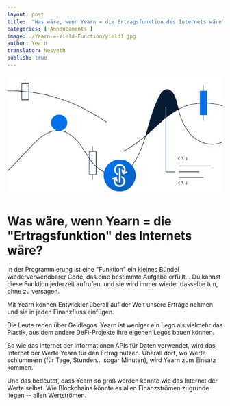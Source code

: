 ```yaml
---
layout: post
title:  "Was wäre, wenn Yearn = die Ertragsfunktion des Internets wäre?"
categories: [ Annoucements ]
image: ./Yearn-=-Yield-Function/yield1.jpg
author: Yearn
translator: Nesyeth
publish: true
---
```


![](yield1.jpg)

# Was wäre, wenn Yearn = die "Ertragsfunktion" des Internets wäre?

In der Programmierung ist eine "Funktion" ein kleines Bündel wiederverwendbarer Code, das eine bestimmte Aufgabe erfüllt... Du kannst diese Funktion jederzeit aufrufen, und sie wird immer wieder dasselbe tun, ohne zu versagen.

Mit Yearn können Entwickler überall auf der Welt unsere Erträge nehmen und sie in jeden Finanzfluss einfügen.

Die Leute reden über Geldlegos. Yearn ist weniger ein Lego als vielmehr das Plastik, aus dem andere DeFi-Projekte ihre eigenen Legos bauen können.

So wie das Internet der Informationen APIs für Daten verwendet, wird das Internet der Werte Yearn für den Ertrag nutzen. Überall dort, wo Werte schlummern (für Tage, Stunden... sogar Minuten), wird Yearn zum Einsatz kommen.

Und das bedeutet, dass Yearn so groß werden könnte wie das Internet der Werte selbst. Wie Blockchains könnte es allen Finanzströmen zugrunde liegen -- allen Wertströmen.
